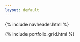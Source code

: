 ```yaml
---
layout: default
---
```


<link href="assets/css/custom.css" rel="stylesheet"/>
<link rel="icon" type="image/x-icon" href="favicon.ico">

{% include navheader.html %}

{% include portfolio_grid.html %}
